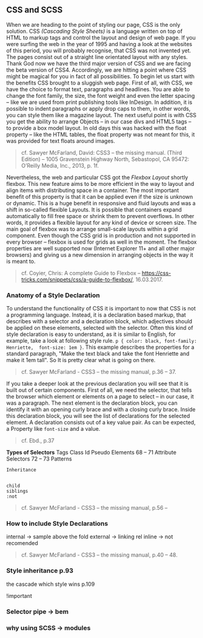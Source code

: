 ## CSS and SCSS

When we are heading to the point of styling our page, CSS is the only solution. CSS *(Cascading Style Sheets)* is a language written on top of HTML to markup tags and control the layout and design of web page. If you were surfing the web in the year of 1995 and having a look at the websites of this period, you will probably recognise, that CSS was not invented yet. The pages consist out of a straight line orientated layout with any styles. Thank God now we have the third major version of CSS and we are facing the beta version of CSS4. Accordingly, we are hitting a point where CSS might be magical for you in fact of all possibilities. To begin let us start with the benefits CSS brought to a sluggish web page. First of all, with CSS, we have the choice to format text, paragraphs and headlines. You are able to change the font family, the size, the font weight and even the letter spacing – like we are used from print publishing tools like InDesign. In addition, it is possible to indent paragraphs or apply drop caps to them, in other words, you can style them like a magazine layout. The next useful point is with CSS you get the ability to arrange Objects – in our case divs and HTML5 tags – to provide a box model layout. In old days this was hacked with the float property – like the HTML tables, the float property was not meant for this, it was provided for text floats around images. 
> cf. Sawyer McFarland, David: CSS3 – the missing manual. (Third Edition) – 1005 Gravenstein Highway North, Sebastopol, CA 95472: O’Reilly Media, Inc., 2013, p. 1f.

Nevertheless, the web and particular CSS got the *Flexbox Layout* shortly flexbox. This new feature aims to be more efficient in the way to layout and align items with distributing space in a container. The most important benefit of this property is that it can be applied even if the size is unknown or dynamic. This is a huge benefit in responsive and fluid layouts and was a shift in so-called flexible Layouts. It is possible that containers expand automatically to fill free space or shrink them to prevent overflows. In other words, it provides a flexible layout for any kind of device or screen size. The main goal of flexbox was to arrange small-scale layouts within a grid component. Even though the CSS grid is in production and not supported in every browser – flexbox is used for grids as well in the moment. The flexbox properties are well supported now (Internet Explorer 11+ and all other major browsers) and giving us a new dimension in arranging objects in the way it is meant to.
> cf. Coyier, Chris: A complete Guide to Flexbox – https://css-tricks.com/snippets/css/a-guide-to-flexbox/, 16.03.2017.


### Anatomy of a Style Declaration

To understand the functionality of CSS it is important to now that CSS is not a programming language. Instead, it is a declaration based markup, that describes with a selector and a declaration block, which adjectives should be applied on these elements, selected with the selector. Often this kind of style declaration is easy to understand, as it is similar to English, for example, take a look at following style rule. `p { color: black, font-family: Henriette,  font-size: 1em }`. This example describes the properties for a standard paragraph, "Make the text black and take the font Henriette and make it 1em tall". So It is pretty clear what is going on there.
> cf. Sawyer McFarland - CSS3 – the missing manual, p.36 – 37.

If you take a deeper look at the previous declaration you will see that it is built out of certain components. First of all, we need the selector, that tells the browser which element or elements on a page to select – in our case, it was a paragraph. The next element is the declaration block, you can identify it with an opening curly brace and with a closing curly brace. Inside this declaration block, you will see the list of declarations for the selected element. A declaration consists out of a key value pair. As can be expected, a Property like `font-size` and a value.
> cf. Ebd., p.37

**Types of Selectors**
    Tags
    Class
    Id
    Pseudo Elements 68 – 71
    Attribute Selectors 72 – 73
    Patterns

    Inheritance


    child
    siblings
    :not
> cf. Sawyer McFarland - CSS3 – the missing manual, p.56 – 

### How to include Style Declarations

internal -> sample above the fold
external
    -> linking rel
inline -> not recomended


> cf. Sawyer McFarland - CSS3 – the missing manual, p.40 – 48.


### Style inheritance p.93

the cascade which style wins p.109


!important


### Selector pipe -> bem

### why using SCSS -> modules